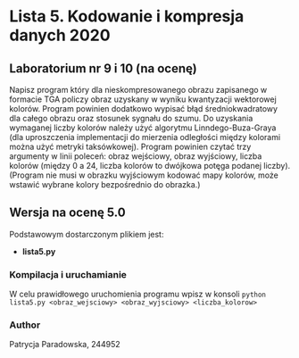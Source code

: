 # Lista 5. Kodowanie i kompresja danych 2020
## Laboratorium nr 9 i 10 (na ocenę)

Napisz program który dla nieskompresowanego obrazu zapisanego w formacie
TGA policzy obraz uzyskany w wyniku kwantyzacji wektorowej kolorów. Program
powinien dodatkowo wypisać błąd średniokwadratowy dla całego obrazu oraz stosunek
sygnału do szumu. Do uzyskania wymaganej liczby kolorów należy użyć algorytmu
Linndego-Buza-Graya (dla uproszczenia implementacji do mierzenia odległości między
kolorami można użyć metryki taksówkowej).
Program powinien czytać trzy argumenty w linii poleceń: obraz wejściowy, obraz wyjściowy, liczba kolorów (między 0 a 24, liczba kolorów to dwójkowa potęga podanej
liczby). (Program nie musi w obrazku wyjściowym kodować mapy kolorów, może
wstawić wybrane kolory bezpośrednio do obrazka.)

## Wersja na ocenę 5.0
Podstawowym dostarczonym plikiem jest:
- <b>lista5.py</b> 

### Kompilacja i uruchamianie
W celu prawidłowego uruchomienia programu wpisz w konsoli `python lista5.py <obraz_wejsciowy> <obraz_wyjsciowy> <liczba_kolorow>`

### Author
Patrycja Paradowska, 244952
